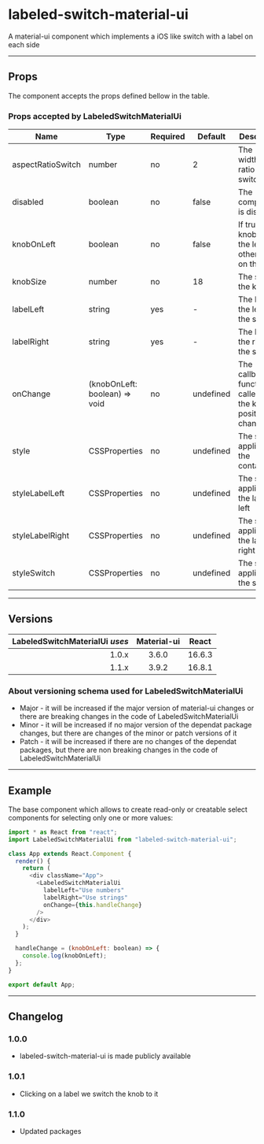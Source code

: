 # labeled-switch-material-ui

A material-ui component which implements a iOS like switch with a label on each side

---

## Props

The component accepts the props defined bellow in the table.

### Props accepted by LabeledSwitchMaterialUi

| Name              | Type                          | Required | Default   | Description                                                    |
| ----------------- | ----------------------------- | -------- | --------- | -------------------------------------------------------------- |
| aspectRatioSwitch | number                        | no       | 2         | The width/height ratio of the switch                           |
| disabled          | boolean                       | no       | false     | The component is disabled                                      |
| knobOnLeft        | boolean                       | no       | false     | If true, the knob is on the left, otherwise on the right       |
| knobSize          | number                        | no       | 18        | The size of the knob                                           |
| labelLeft         | string                        | yes      | -         | The label on the left of the switch                            |
| labelRight        | string                        | yes      | -         | The label on the right of the switch                           |
| onChange          | (knobOnLeft: boolean) => void | no       | undefined | The callback function called when the knob position is changed |
| style             | CSSProperties                 | no       | undefined | The style applied to the container                             |
| styleLabelLeft    | CSSProperties                 | no       | undefined | The style applied to the label on left                         |
| styleLabelRight   | CSSProperties                 | no       | undefined | The style applied to the label on right                        |
| styleSwitch       | CSSProperties                 | no       | undefined | The style applied to the switch                                |

---

## Versions

| LabeledSwitchMaterialUi _uses_ | Material-ui | React  |
| -----------------------------: | :---------: | :----: |
|                          1.0.x |    3.6.0    | 16.6.3 |
|                          1.1.x |    3.9.2    | 16.8.1 |

### About versioning schema used for LabeledSwitchMaterialUi

- Major - it will be increased if the major version of material-ui changes or there are breaking changes in the code of LabeledSwitchMaterialUi
- Minor - it will be increased if no major version of the dependat package changes, but there are changes of the minor or patch versions of it
- Patch - it will be increased if there are no changes of the dependat packages, but there are non breaking changes in the code of LabeledSwitchMaterialUi

---

## Example

The base component which allows to create read-only or creatable select components for selecting only one or more values:

```js
import * as React from "react";
import LabeledSwitchMaterialUi from "labeled-switch-material-ui";

class App extends React.Component {
  render() {
    return (
      <div className="App">
        <LabeledSwitchMaterialUi
          labelLeft="Use numbers"
          labelRight="Use strings"
          onChange={this.handleChange}
        />
      </div>
    );
  }

  handleChange = (knobOnLeft: boolean) => {
    console.log(knobOnLeft);
  };
}

export default App;
```

---

## Changelog

### 1.0.0

- labeled-switch-material-ui is made publicly available

### 1.0.1

- Clicking on a label we switch the knob to it

### 1.1.0

- Updated packages
